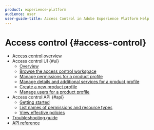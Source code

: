 ```yaml
---
product: experience-platform
audience: user
user-guide-title: Access Control in Adobe Experience Platform Help
---
```


# Access control {#access-control}

* [Access control overview](home.md)
* Access control UI {#ui}
  * [Overview](ui/overview.md)
  * [Browse the access control workspace](ui/browse.md)
  * [Manage permissions for a product profile](ui/permissions.md)
  * [Manage details and additional services for a product profile](ui/details-and-services.md)
  * [Create a new product profile](ui/create-profile.md)
  * [Manage users for a product profile](ui/users.md)
* Access control API {#api}
  * [Getting started](api/getting-started.md)
  * [List names of permissions and resource types](api/permissions-and-resource-types.md)
  * [View effective policies](api/effective-policies.md)
* [Troubleshooting guide](https://www.adobe.io/apis/experienceplatform/home/permissions-and-sandboxes/permissions-and-sandboxes.html#!api-specification/markdown/narrative/technical_overview/sandboxes/access-control-and-sandboxes-troubleshooting.md)
* [API reference](https://www.adobe.io/apis/experienceplatform/home/api-reference.html#!acpdr/swagger-specs/access-control.yaml)